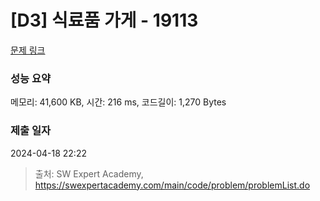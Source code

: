 # [D3] 식료품 가게 - 19113 

[문제 링크](https://swexpertacademy.com/main/code/problem/problemDetail.do?contestProbId=AYxCRFA6iiEDFASu) 

### 성능 요약

메모리: 41,600 KB, 시간: 216 ms, 코드길이: 1,270 Bytes

### 제출 일자

2024-04-18 22:22



> 출처: SW Expert Academy, https://swexpertacademy.com/main/code/problem/problemList.do